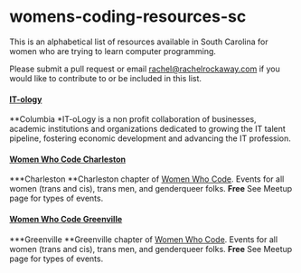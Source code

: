 # womens-coding-resources-sc

This is an alphabetical list of resources available in South Carolina for women who are trying to learn computer programming.

Please submit a pull request or email rachel@rachelrockaway.com if you would like to contribute to or be included in this list.

#### [IT-ology](http://it-ology.org)
**Columbia
*IT-oLogy is a non profit collaboration of businesses, academic institutions and organizations dedicated to growing the IT talent pipeline, fostering economic development and advancing the IT profession.

#### [Women Who Code Charleston](http://www.meetup.com/Women-Who-Code-Charleston/) 
***Charleston
**Charleston chapter of [Women Who Code](https://www.womenwhocode.com). Events for all women (trans and cis), trans men, and genderqueer folks. 
**Free** See Meetup page for types of events.

#### [Women Who Code Greenville](http://www.meetup.com/Women-Who-Code-Greenville/)
***Greenville
**Greenville chapter of [Women Who Code](https://www.womenwhocode.com). Events for all women (trans and cis), trans men, and genderqueer folks. 
**Free** See Meetup page for types of events.







